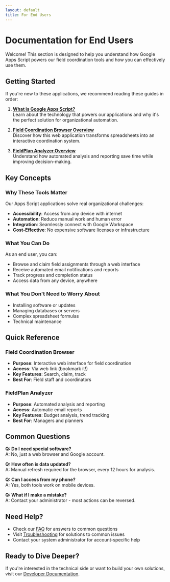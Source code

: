 ```yaml
---
layout: default
title: For End Users
---
```


# Documentation for End Users

Welcome! This section is designed to help you understand how Google Apps Script powers our field coordination tools and how you can effectively use them.

## Getting Started

If you're new to these applications, we recommend reading these guides in order:

1. **[What is Google Apps Script?](./what-is-apps-script)**  
   Learn about the technology that powers our applications and why it's the perfect solution for organizational automation.

2. **[Field Coordination Browser Overview](./field-coordination-browser-overview)**  
   Discover how this web application transforms spreadsheets into an interactive coordination system.

3. **[FieldPlan Analyzer Overview](./fieldplan-analyzer-overview)**  
   Understand how automated analysis and reporting save time while improving decision-making.

## Key Concepts

### Why These Tools Matter

Our Apps Script applications solve real organizational challenges:

- **Accessibility**: Access from any device with internet
- **Automation**: Reduce manual work and human error
- **Integration**: Seamlessly connect with Google Workspace
- **Cost-Effective**: No expensive software licenses or infrastructure

### What You Can Do

As an end user, you can:

- Browse and claim field assignments through a web interface
- Receive automated email notifications and reports
- Track progress and completion status
- Access data from any device, anywhere

### What You Don't Need to Worry About

- Installing software or updates
- Managing databases or servers
- Complex spreadsheet formulas
- Technical maintenance

## Quick Reference

### Field Coordination Browser
- **Purpose**: Interactive web interface for field coordination
- **Access**: Via web link (bookmark it!)
- **Key Features**: Search, claim, track
- **Best For**: Field staff and coordinators

### FieldPlan Analyzer
- **Purpose**: Automated analysis and reporting
- **Access**: Automatic email reports
- **Key Features**: Budget analysis, trend tracking
- **Best For**: Managers and planners

## Common Questions

**Q: Do I need special software?**  
A: No, just a web browser and Google account.

**Q: How often is data updated?**  
A: Manual refresh required for the browser, every 12 hours for analysis.

**Q: Can I access from my phone?**  
A: Yes, both tools work on mobile devices.

**Q: What if I make a mistake?**  
A: Contact your administrator - most actions can be reversed.

## Need Help?

- Check our [FAQ](../faq) for answers to common questions
- Visit [Troubleshooting](../troubleshooting) for solutions to common issues
- Contact your system administrator for account-specific help

## Ready to Dive Deeper?

If you're interested in the technical side or want to build your own solutions, visit our [Developer Documentation](../developers/).